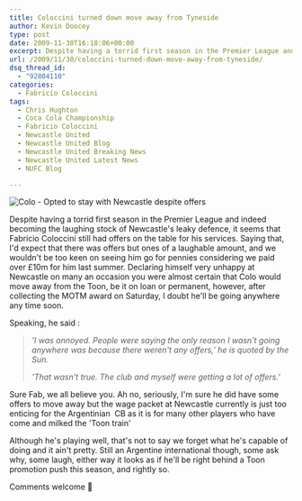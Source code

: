 ```yaml
---
title: Coloccini turned down move away from Tyneside
author: Kevin Doocey
type: post
date: 2009-11-30T16:18:06+00:00
excerpt: Despite having a torrid first season in the Premier League and indeed..
url: /2009/11/30/coloccini-turned-down-move-away-from-tyneside/
dsq_thread_id:
  - "92804110"
categories:
  - Fabricio Coloccini
tags:
  - Chris Hughton
  - Coca Cola Championship
  - Fabricio Coloccini
  - Newcastle United
  - Newcastle United Blog
  - Newcastle United Breaking News
  - Newcastle United Latest News
  - NUFC Blog

---
```

![Colo - Opted to stay with Newcastle despite offers](https://static.guim.co.uk/sys-images/Football/Clubs/Club_Home/2009/9/13/1252855277993/Fabrizio-Coloccini-Newcas-001.jpg)

Despite having a torrid first season in the Premier League and indeed becoming the laughing stock of Newcastle's leaky defence, it seems that Fabricio Coloccini still had offers on the table for his services. Saying that, I'd expect that there was offers but ones of a laughable amount, and we wouldn't be too keen on seeing him go for pennies considering we paid over £10m for him last  summer. Declaring himself very unhappy at Newcastle on many an occasion you were almost certain that Colo would move away from the Toon, be it on loan or permanent, however, after collecting the MOTM award on Saturday, I doubt he'll be going anywhere any time soon.

Speaking, he said :

> _'I was annoyed. People were saying the only reason I wasn't going anywhere was because there weren't any offers,' he is quoted by the Sun._
>
> _'That wasn't true. The club and myself were getting a lot of offers.'_


Sure Fab, we all believe you. Ah no, seriously, I'm sure he did have some offers to move away but the wage packet at Newcastle currently is just too enticing for the Argentinian  CB as it is for many other players who have come and milked the 'Toon train'

Although he's playing well, that's not to say we forget what he's capable of doing and it ain't pretty. Still an Argentine international though, some ask why, some laugh, either way it looks as if he'll be right behind a Toon promotion push this season, and rightly so.

Comments welcome 🙂
